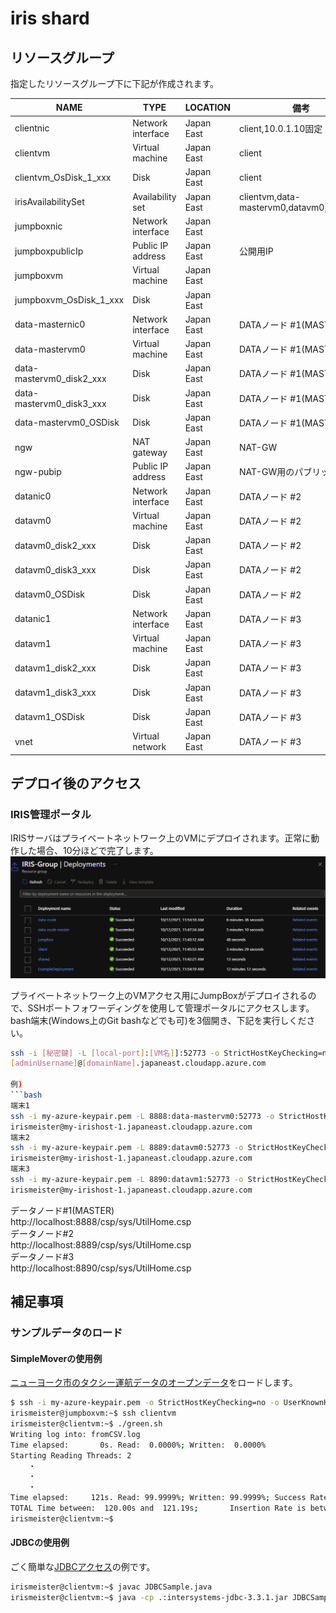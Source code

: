 # iris shard
## リソースグループ
指定したリソースグループ下に下記が作成されます。

|NAME|	TYPE|	LOCATION|備考|
|--|--|--|--|
|clientnic	|Network interface|Japan East|client,10.0.1.10固定|
|clientvm	|Virtual machine|Japan East|client|
|clientvm_OsDisk_1_xxx	|Disk|Japan East|client|
|irisAvailabilitySet	|Availability set|Japan East|clientvm,data-mastervm0,datavm0,datavm1|
|jumpboxnic	|Network interface|Japan East||
|jumpboxpublicIp	|Public IP address|Japan East|公開用IP|
|jumpboxvm	|Virtual machine|Japan East||
|jumpboxvm_OsDisk_1_xxx	|Disk|Japan East||
|data-masternic0	|Network interface|Japan East|DATAノード #1(MASTER)|
|data-mastervm0	|Virtual machine|Japan East|DATAノード #1(MASTER)|
|data-mastervm0_disk2_xxx	|Disk|Japan East|DATAノード #1(MASTER)|
|data-mastervm0_disk3_xxx	|Disk|Japan East|DATAノード #1(MASTER)|
|data-mastervm0_OSDisk	|Disk|Japan East|DATAノード #1(MASTER)|
|ngw	|NAT gateway	|Japan East|NAT-GW|
|ngw-pubip	|Public IP address	|Japan East|NAT-GW用のパブリックIP|
|datanic0	|Network interface|Japan East|DATAノード #2|
|datavm0	|Virtual machine|Japan East|DATAノード #2|
|datavm0_disk2_xxx	|Disk|Japan East|DATAノード #2|
|datavm0_disk3_xxx	|Disk|Japan East|DATAノード #2|
|datavm0_OSDisk	|Disk|Japan East|DATAノード #2|
|datanic1	|Network interface|Japan East|DATAノード #3|
|datavm1	|Virtual machine|Japan East|DATAノード #3|
|datavm1_disk2_xxx	|Disk|Japan East|DATAノード #3|
|datavm1_disk3_xxx	|Disk|Japan East|DATAノード #3|
|datavm1_OSDisk	|Disk|Japan East|DATAノード #3|
|vnet	|Virtual network|Japan East|DATAノード #3|

## デプロイ後のアクセス
### IRIS管理ポータル  

IRISサーバはプライベートネットワーク上のVMにデプロイされます。正常に動作した場合、10分ほどで完了します。  
![1](https://raw.githubusercontent.com/IRISMeister/doc-images/main/iris-azure-arm/deployment-shard.png)

プライベートネットワーク上のVMアクセス用にJumpBoxがデプロイされるので、SSHポートフォワーディングを使用して管理ポータルにアクセスします。bash端末(Windows上のGit bashなどでも可)を3個開き、下記を実行しください。

```bash
ssh -i [秘密鍵] -L [local-port]:[VM名]]:52773 -o StrictHostKeyChecking=no -o UserKnownHostsFile=/dev/null \
[adminUsername]@[domainName].japaneast.cloudapp.azure.com

例) 
```bash
端末1
ssh -i my-azure-keypair.pem -L 8888:data-mastervm0:52773 -o StrictHostKeyChecking=no -o UserKnownHostsFile=/dev/null \
irismeister@my-irishost-1.japaneast.cloudapp.azure.com
端末2
ssh -i my-azure-keypair.pem -L 8889:datavm0:52773 -o StrictHostKeyChecking=no -o UserKnownHostsFile=/dev/null \
irismeister@my-irishost-1.japaneast.cloudapp.azure.com
端末3
ssh -i my-azure-keypair.pem -L 8890:datavm1:52773 -o StrictHostKeyChecking=no -o UserKnownHostsFile=/dev/null \
irismeister@my-irishost-1.japaneast.cloudapp.azure.com
```
データノード#1(MASTER)  
http://localhost:8888/csp/sys/UtilHome.csp  
データノード#2  
http://localhost:8889/csp/sys/UtilHome.csp  
データノード#3  
http://localhost:8890/csp/sys/UtilHome.csp

## 補足事項
### サンプルデータのロード
#### SimpleMoverの使用例

[ニューヨーク市のタクシー運航データのオープンデータ](https://www1.nyc.gov/site/tlc/about/tlc-trip-record-data.page)をロードします。
```bash
$ ssh -i my-azure-keypair.pem -o StrictHostKeyChecking=no -o UserKnownHostsFile=/dev/null irismeister@my-irishost-1.japaneast.cloudapp.azure.com -A
irismeister@jumpboxvm:~$ ssh clientvm
irismeister@clientvm:~$ ./green.sh
Writing log into: fromCSV.log
Time elapsed:       0s. Read:  0.0000%; Written:  0.0000%
Starting Reading Threads: 2
    ・
    ・
    ・
Time elapsed:     121s. Read: 99.9999%; Written: 99.9999%; Success Rate:  100.00%; Error Rate:    0.00% Insertion Rate:   11925.8761 row/sec Total new rows:    1445285
TOTAL Time between:  120.00s and  121.19s;       Insertion Rate is between:   11925.8761 and   12044.1420 row/sec
irismeister@clientvm:~$
```
#### JDBCの使用例
ごく簡単な[JDBCアクセス](JDBCSample.java)の例です。
```bash
irismeister@clientvm:~$ javac JDBCSample.java
irismeister@clientvm:~$ java -cp .:intersystems-jdbc-3.3.1.jar JDBCSample
```
